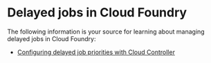 # Delayed jobs in Cloud Foundry
The following information is your source for learning about managing delayed jobs in Cloud Foundry:

* [Configuring delayed job priorities with Cloud Controller](https://docs.cloudfoundry.org/adminguide/configuring-delayed-job-priorities.html)